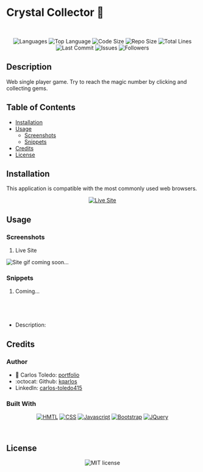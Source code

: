 # Crystal Collector 💎

</br>
<p align="center">
    <img src="https://img.shields.io/github/languages/count/kqarlos/crystal-collector?style=for-the-badge" alt="Languages" />
    <img src="https://img.shields.io/github/languages/top/kqarlos/crystal-collector?style=for-the-badge" alt="Top Language" />
    <img src="https://img.shields.io/github/languages/code-size/kqarlos/crystal-collector?style=for-the-badge" alt="Code Size" />
    <img src="https://img.shields.io/github/repo-size/kqarlos/crystal-collector?style=for-the-badge" alt="Repo Size" />   
    <img src="https://img.shields.io/tokei/lines/github/kqarlos/crystal-collector?style=for-the-badge" alt="Total Lines" />   
    <img src="https://img.shields.io/github/last-commit/kqarlos/crystal-collector?style=for-the-badge" alt="Last Commit" />  
    <img src="https://img.shields.io/github/issues/kqarlos/crystal-collector?style=for-the-badge" alt="Issues" />  
    <img src="https://img.shields.io/github/followers/kqarlos?style=social" alt="Followers" />  
</p>

## Description

Web single player game. Try to reach the magic number by clicking and collecting gems.

## Table of Contents

* [Installation](#installation)
* [Usage](#usage)
    * [Screenshots](#screenshots)
    * [Snippets](#snippets)
* [Credits](#credits)
* [License](#license)

## Installation

This application is compatible with the most commonly used web browsers.

<p align="center">
    <a href="https://kqarlos.github.io/crystal-collector"><img src="https://img.shields.io/badge/-👉 See Live Site-success?style=for-the-badge"  alt="Live Site" /></a>
</p>

## Usage

### Screenshots

1. Live Site

![Site gif coming soon...](assets/images/live.gif)


### Snippets


1. Coming...

```javascript


    
```
* Description:



## Credits 

### Author

- 💼 Carlos Toledo: [portfolio](https://kqarlos.github.io)
- :octocat: Github: [kqarlos](https://www.github.com/kqarlos)
- LinkedIn: [carlos-toledo415](https://www.linkedin.com/in/carlos-toledo415/)

### Built With

 <p align="center">
    <a href="https://developer.mozilla.org/en-US/docs/Web/HTML"><img src="https://img.shields.io/badge/-HTML-orange?style=for-the-badge"  alt="HMTL" /></a>
    <a href="https://developer.mozilla.org/en-US/docs/Web/CSS"><img src="https://img.shields.io/badge/-CSS-blue?style=for-the-badge" alt="CSS" /></a>
    <a href="https://www.javascript.com/"><img src="https://img.shields.io/badge/-Javascript-yellow?style=for-the-badge" alt="Javascript" /></a>
    <a href="https://getbootstrap.com/"><img src="https://img.shields.io/badge/-Bootstrap-blueviolet?style=for-the-badge" alt="Bootstrap" /></a>
    <a href="https://jquery.com/"><img src="https://img.shields.io/badge/-JQuery-blue?style=for-the-badge" alt="JQuery" /></a>
</p>
</br>

## License

<p align="center">
    <img align="center" src="https://img.shields.io/github/license/kqarlos/crystal-collector?style=for-the-badge" alt="MIT license" />
</p>
